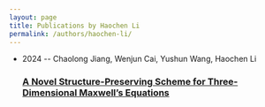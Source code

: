 ```yaml
---
layout: page
title: Publications by Haochen Li
permalink: /authors/haochen-li/
---
```


<ul class="post-list">
<li><span class='post-meta'>2024 -- Chaolong Jiang, Wenjun Cai, Yushun Wang, Haochen Li</span><h3><a class='post-link' href='../../a-novel-structure-preserving-scheme-for-three-dimensional-maxwell-s-equations'>A Novel Structure-Preserving Scheme for Three-Dimensional Maxwell’s Equations</a></h3></li>

</ul>
